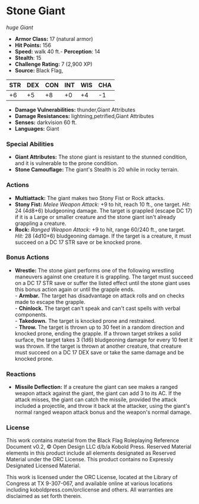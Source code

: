 # Stone Giant

*huge* *Giant*

- **Armor Class:** 17 (natural armor)
- **Hit Points:** 156 
- **Speed:** walk 40 ft.- **Perception**: 14
- **Stealth**: 15
- **Challenge Rating:** 7 (2,900 XP)
- **Source:** Black Flag,

| STR | DEX | CON | INT | WIS | CHA |
| --- | --- | --- | --- | --- | --- |
| +6 | +5 | +8 | +0 | +4 | -1 |

- **Damage Vulnerabilities:** thunder,Giant Attributes
- **Damage Resistances:** lightning,petrified,Giant Attributes
- **Senses:** darkvision 60 ft.
- **Languages:** Giant

### Special Abilities

- **Giant Attributes:** The stone giant is resistant to the stunned condition, and it is vulnerable to the prone condition.
- **Stone Camouflage:** The giant's Stealth is 20 while in rocky terrain.

### Actions

- **Multiattack:** The giant makes two Stony Fist or Rock attacks.
- **Stony Fist:** _Melee Weapon Attack:_ +9 to hit, reach 10 ft., one target. _Hit:_ 24 (4d8+6) bludgeoning damage. The target is grappled (escape DC 17) if it is a Large or smaller creature and the stone giant isn't already grappling a creature.
- **Rock:** _Ranged Weapon Attack:_ +9 to hit, range 60/240 ft., one target. _Hit:_ 28 (4d10+6) bludgeoning damage. If the target is a creature, it must succeed on a DC 17 STR save or be knocked prone.

### Bonus Actions

- **Wrestle:** The stone giant performs one of the following wrestling maneuvers against one creature it is grappling. The target must succeed on a DC 17 STR save or suffer the listed effect until the stone giant uses this bonus action again or until the grapple ends.<br>- **Armbar.** The target has disadvantage on attack rolls and on checks made to escape the grapple.<br>- **Chinlock.** The target can't speak and can't cast spells with verbal components.<br>- **Takedown.** The target is knocked prone and restrained.<br>- **Throw.** The target is thrown up to 30 feet in a random direction and knocked prone, ending the grapple. If a thrown target strikes a solid surface, the target takes 3 (1d6) bludgeoning damage for every 10 feet it was thrown. If the target is thrown at another creature, that creature must succeed on a DC 17 DEX save or take the same damage and be knocked prone.

### Reactions

- **Missile Deflection:** If a creature the giant can see makes a ranged weapon attack against the giant, the giant can add 3 to its AC. If the attack misses, the giant can catch the missile, provided the attack included a projectile, and throw it back at the attacker, using the giant's normal ranged weapon attack bonus and the weapon's normal damage.


### License

This work contains material from the Black Flag Roleplaying Reference Document v0.2, © Open Design LLC d/b/a Kobold Press. Reserved Material elements in this product include all elements designated as Reserved Material under the ORC License. This product contains no Expressly Designated Licensed Material.

This work is licensed under the ORC License, located at the Library of Congress at TX 9-307-067, and available online at various locations including koboldpress.com/orclicense and others. All warranties are disclaimed as set forth therein.
